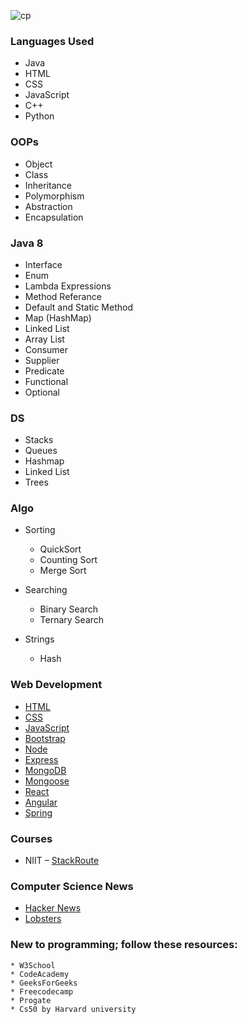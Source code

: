 ![cp](https://stackbooks-ust.stackroute.in/images/stackroute-logo.png)

### Languages Used

- Java
- HTML
- CSS
- JavaScript
- C++
- Python

### OOPs

- Object
- Class
- Inheritance
- Polymorphism
- Abstraction
- Encapsulation

### Java 8

- Interface
- Enum
- Lambda Expressions
- Method Referance
- Default and Static Method
- Map (HashMap)
- Linked List
- Array List
- Consumer
- Supplier
- Predicate
- Functional
- Optional

### DS

- Stacks
- Queues
- Hashmap
- Linked List
- Trees

### Algo

- Sorting

  - QuickSort
  - Counting Sort
  - Merge Sort

- Searching

  - Binary Search
  - Ternary Search

- Strings

  - Hash

### Web Development

- [HTML](https://www.w3schools.com/html/)
- [CSS](https://www.w3schools.com/html/)
- [JavaScript](https://www.javascript.com/)
- [Bootstrap](https://getbootstrap.com/docs/4.0/getting-started/introduction/)
- [Node](https://nodejs.org/en/)
- [Express](https://expressjs.com/)
- [MongoDB](https://www.mongodb.com/)
- [Mongoose](https://mongoosejs.com/)
- [React](https://reactjs.org/)
- [Angular](https://angular.io/)
- [Spring](https://spring.io/)

### Courses

- NIIT – [StackRoute](https://www.stackroute.in/)

### Computer Science News

- [Hacker News](https://news.ycombinator.com/)
- [Lobsters](https://lobste.rs/)

### New to programming; follow these resources:

    * W3School
    * CodeAcademy
    * GeeksForGeeks
    * Freecodecamp
    * Progate
    * Cs50 by Harvard university
